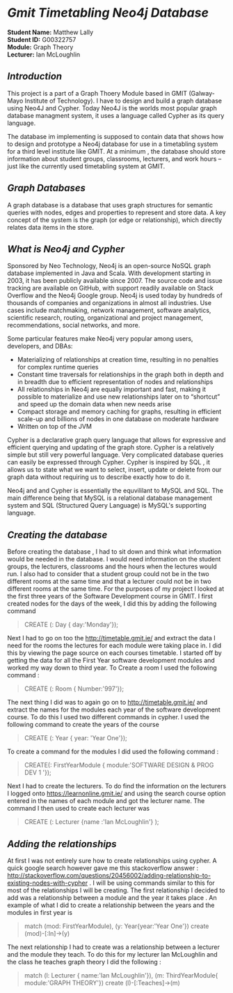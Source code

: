 # **_Gmit Timetabling Neo4j Database_**

**Student Name:** Matthew Lally </br>
**Student ID:** G00322757 </br>
**Module:** Graph Theory </br>
**Lecturer:** Ian McLoughlin </br>

## **_Introduction_**
This project is a  part of a Graph Thoery Module based in GMIT (Galway-Mayo Institute of Technology). I have to design and build a
graph database using Neo4J and Cypher. Today Neo4J is the worlds most popular graph database managment system, it uses a language called Cypher as its query language. 

The database im implementing is supposed to contain data that shows how to  design and prototype a Neo4j  database for use
in a timetabling system for a third level institute like GMIT. At a minimum , the database should store information about student groups, classrooms, lecturers, and work hours – just like the currently used timetabling system at GMIT. 

## **_Graph Databases_**
A graph database is a database that uses graph structures for semantic queries with nodes, edges and properties to represent and store data. A key concept of the system is the graph (or edge or relationship), which directly relates data items in the store.

## **_What is Neo4j and Cypher_**
Sponsored by Neo Technology, Neo4j is an open-source NoSQL graph database implemented in Java and Scala. With development starting in 2003, it has been publicly available since 2007. The source code and issue tracking are available on GitHub, with support readily available on Stack Overflow and the Neo4j Google group. Neo4j is used today by hundreds of thousands of companies and organizations in almost all industries. Use cases include matchmaking, network management, software analytics, scientific research, routing, organizational and project management, recommendations, social networks, and more.


Some particular features make Neo4j very popular among users, developers, and DBAs:

- Materializing of relationships at creation time, resulting in no penalties for complex runtime queries
- Constant time traversals for relationships in the graph both in depth and in breadth due to efficient representation of nodes and relationships
- All relationships in Neo4j are equally important and fast, making it possible to materialize and use new relationships later on to “shortcut” and speed up the domain data when new needs arise
- Compact storage and memory caching for graphs, resulting in efficient scale-up and billions of nodes in one database on moderate hardware
- Written on top of the JVM

Cypher is a declarative graph query language that allows for expressive and efficient querying and updating of the graph store. Cypher is a relatively simple but still very powerful language. Very complicated database queries can easily be expressed through Cypher.
Cypher is inspired by SQL , it allows us to state what we want to select, insert, update or delete from our graph data without requiring us to describe exactly how to do it.

Neo4j and and Cypher is essentially the equvililant to MySQL and SQL. The main difference being that MySQL is a relational database management system and SQL (Structured Query Language) is MySQL's supporting language.

## **_Creating the database_**
Before creating the database , I had to sit down and think what information would be needed in the database. I would need information on the student groups, the lecturers, classrooms and the hours when the lectures would run. I also had to consider that a student group could not be in the two different rooms at the same time and that a lecturer could not be in two different rooms at the same time. For the purposes of my project I looked at the first three years of the Software Development course in GMIT. I first created nodes for the days of the week, I did this by adding the following command
> CREATE (: Day { day:'Monday'});

Next I had to go on too the http://timetable.gmit.ie/ and extract the data I need for the rooms the lectures for each module were taking place in. I did this by viewing the page source on each courses timetable. I started off by getting the data for all the First Year software development modules and worked my way down to third year.
To Create a room I used the following command :
> CREATE (: Room { Number:'997'});

The next thing I did was to again go on to http://timetable.gmit.ie/ and extract the names for the modules each year of the software development course. To do this I used two different commands in cypher. I used the following command to create the years of the course
> CREATE (: Year { year: 'Year One'});

To create a command for the modules I did used the following command : 
> CREATE(: FirstYearModule { module:'SOFTWARE DESIGN & PROG DEV 1 '});

Next I had to create the lecturers. To do find the information on the lecturers I logged onto https://learnonline.gmit.ie/ and using the search course option entered in the names of each module and got the lecturer name. The command I then used to create each lecturer was 
> CREATE (: Lecturer {name :'Ian McLoughlin'} );

## **_Adding the relationships_**
At first I was not entirely sure how to create relationships using cypher. A quick google search however gave me this stackoverflow answer : http://stackoverflow.com/questions/20456002/adding-relationship-to-existing-nodes-with-cypher . I will be using commands similar to this for most of the relationships I will be creating.  The first relationship I decided to add was a relationship between a module and the year it takes place . An example of what I did to create a relationship between the years and the modules in first year is  
> match (mod: FirstYearModule), (y: Year{year:'Year One'})
create (mod)-[:In]->(y)

The next relationship I had to create was a relationship between a lecturer and the module they teach. To do this for my lecturer Ian McLoughlin and the class he teaches graph theory I did the following :
> match (l: Lecturer { name:'Ian McLoughlin'}), (m: ThirdYearModule{ module:'GRAPH THEORY'})
create (l)-[:Teaches]->(m)



 






